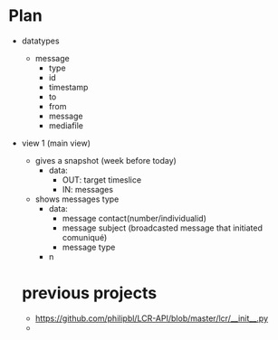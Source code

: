 # Plan
- datatypes
  - message
    - type
    - id
    - timestamp
    - to
    - from
    - message
    - mediafile
    
- view 1 (main view)
  - gives a snapshot (week before today)
    - data:
      - OUT: target timeslice
      - IN: messages
  - shows messages type
    - data:
      - message contact(number/individualid)
      - message subject (broadcasted message that initiated comuniqué)
      - message type
    - n
  
  # previous projects
  - https://github.com/philipbl/LCR-API/blob/master/lcr/__init__.py
  -